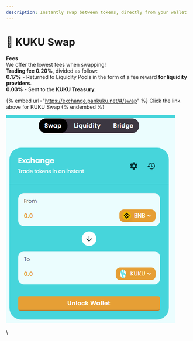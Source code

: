 ```yaml
---
description: Instantly swap between tokens, directly from your wallet
---
```


# 🔄 KUKU Swap

**Fees**\
We offer the lowest fees when swapping!\
**Trading fee 0.20%**, divided as follow:\
**0.17%**  - Returned to Liquidity Pools in the form of a fee reward **for liquidity providers**.\
**0.03%** - Sent to the **KUKU Treasury**.

{% embed url="https://exchange.pankuku.net/#/swap" %}
Click the link above for KUKU Swap
{% endembed %}

![Instantly trade between tokens for the lowest fees on the market](../../.gitbook/assets/kukuswap.png)

\

